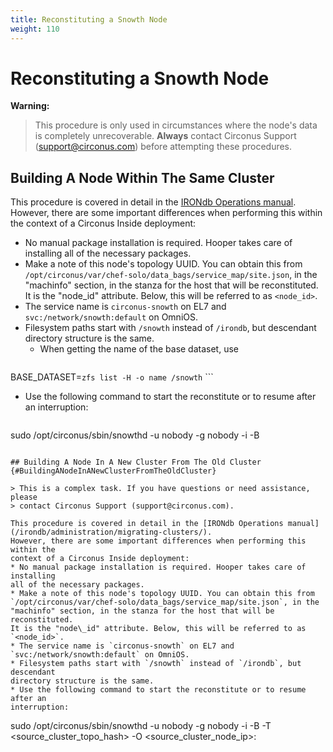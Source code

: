 ```yaml
---
title: Reconstituting a Snowth Node
weight: 110
---
```


# Reconstituting a Snowth Node

**Warning:**
>This procedure is only used in circumstances where the node's data is completely unrecoverable. **Always** contact Circonus Support (support@circonus.com) before attempting these procedures.

## Building A Node Within The Same Cluster

This procedure is covered in detail in the [IRONdb Operations
manual](/irondb/administration/rebuilding-nodes).
However, there are some important differences when performing this within the
context of a Circonus Inside deployment:
 * No manual package installation is required. Hooper takes care of installing
   all of the necessary packages.
 * Make a note of this node's topology UUID. You can obtain this from
   `/opt/circonus/var/chef-solo/data_bags/service_map/site.json`, in the
   "machinfo" section, in the stanza for the host that will be reconstituted.
   It is the "node\_id" attribute. Below, this will be referred to as
   `<node_id>`.
 * The service name is `circonus-snowth` on EL7 and
   `svc:/network/snowth:default` on OmniOS.
 * Filesystem paths start with `/snowth` instead of `/irondb`, but descendant
   directory structure is the same.
   * When getting the name of the base dataset, use
     ```
BASE_DATASET=`zfs list -H -o name /snowth`
     ```
 * Use the following command to start the reconstitute or to resume after an
   interruption:
   ```
sudo /opt/circonus/sbin/snowthd 
-u nobody 
-g nobody 
-i <node uuid> 
-B 
   ```

## Building A Node In A New Cluster From The Old Cluster {#BuildingANodeInANewClusterFromTheOldCluster}

> This is a complex task. If you have questions or need assistance, please
> contact Circonus Support (support@circonus.com).

This procedure is covered in detail in the [IRONdb Operations manual](/irondb/administration/migrating-clusters/).
However, there are some important differences when performing this within the
context of a Circonus Inside deployment:
 * No manual package installation is required. Hooper takes care of installing
   all of the necessary packages.
 * Make a note of this node's topology UUID. You can obtain this from
   `/opt/circonus/var/chef-solo/data_bags/service_map/site.json`, in the
   "machinfo" section, in the stanza for the host that will be reconstituted.
   It is the "node\_id" attribute. Below, this will be referred to as
   `<node_id>`.
 * The service name is `circonus-snowth` on EL7 and
   `svc:/network/snowth:default` on OmniOS.
 * Filesystem paths start with `/snowth` instead of `/irondb`, but descendant
   directory structure is the same.
 * Use the following command to start the reconstitute or to resume after an
   interruption:
   ```
sudo /opt/circonus/sbin/snowthd 
-u nobody 
-g nobody 
-i <node uuid> 
-B 
-T <source_cluster_topo_hash>
-O <source_cluster_node_ip>:<port>
   ```
